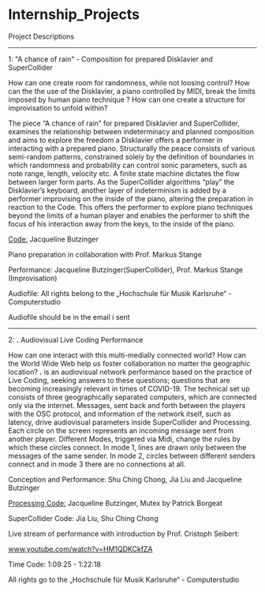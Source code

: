 # Internship_Projects


Project Descriptions 

______________________________________________


1: "A chance of rain" - Composition for prepared Disklavier and SuperCollider


How can one create room for randomness, while not loosing control?
How can the the use of the Disklavier, a piano controlled by MIDI, break the limits imposed by human piano technique ? 
How can one create a structure for improvisation to unfold within?

The piece “A chance of rain” for prepared Disklavier and SuperCollider, examines the relationship between indeterminacy and planned composition and aims to explore the freedom a Disklavier offers a performer in interacting with a prepared piano. 
Structurally the peace consists of various semi-random patterns, constrained solely by the definition of boundaries in which randomness and probability can control sonic parameters, such as note range, length, velocity etc. A finite state machine dictates the flow between larger form parts. As the SuperCollider algorithms “play” the Disklavier’s keyboard, another layer of indeterminism is added by a performer improvising on the inside of the piano, altering the preparation in reaction to the Code. This offers the performer to explore piano techniques beyond the limits of a human player and enables the performer to shift the focus of his interaction away from the keys, to the inside of the piano. 

[Code:](https://github.com/copy-pasta/Internship_Projects/blob/master/A%20chance%20of%20rain/a_chance_of_rain.scd) Jacqueline Butzinger

Piano preparation in collaboration with Prof. Markus Stange

Performance: Jacqueline Butzinger(SuperCollider), Prof. Markus Stange (Improvisation)

Audiofile: All rights belong to the „Hochschule für Musik Karlsruhe“ - Computerstudio

Audiofile should be in the email i sent

_____________________________________________

2:  __.__ Audiovisual Live Coding Performance

How can one interact with this multi-medially connected world? 
How can the World Wide Web help us foster collaboration no matter the geographic location? 
__.__ is an audiovisual network performance based on the practice of Live Coding, seeking answers to these questions; questions that are becoming increasingly relevant in times of COVID-19.
The technical set up consists of three geographically separated computers, which are connected only via the internet. Messages, sent back and forth between the players with the OSC protocol, and information of the network itself, such as latency, drive audiovisual parameters inside SuperCollider and Processing. 
Each circle on the screen represents an incoming message sent from another player. 
Different Modes, triggered via Midi, change the rules by which these circles connect.
In mode 1, lines are drawn only between the messages of the same sender. In mode 2, circles between different senders connect and in mode 3 there are no connections at all.

Conception and Performance: Shu Ching Chong, Jia Liu and Jacqueline Butzinger

[Processing Code:](https://github.com/copy-pasta/Internship_Projects/blob/master/__.__/__.__.pde) Jacqueline Butzinger, Mutex by Patrick Borgeat

SuperCollider Code: Jia Liu, Shu Ching Chong

Live stream of performance with introduction by Prof. Cristoph Seibert:

www.youtube.com/watch?v=HM1QDKCkfZA

Time Code: 1:09:25 - 1:22:18

All rights go to the „Hochschule für Musik Karlsruhe“ - Computerstudio
